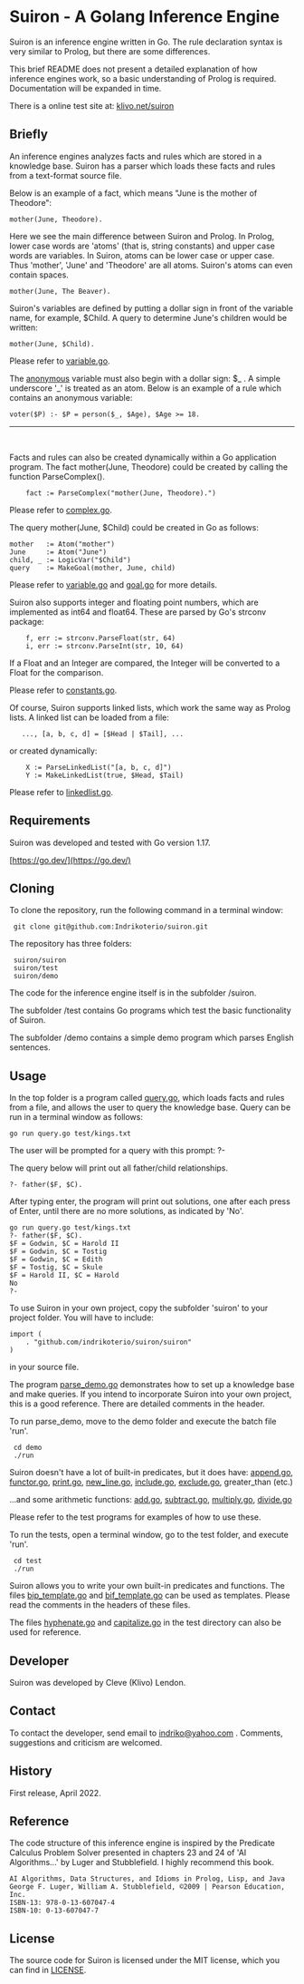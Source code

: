 # Suiron - A Golang Inference Engine

Suiron is an inference engine written in Go. The rule declaration syntax is very similar to Prolog, but there are some differences.

This brief README does not present a detailed explanation of how inference engines work, so a basic understanding of Prolog is required. Documentation will be expanded in time.

There is a online test site at: [klivo.net/suiron](https://klivo.net/suiron)

## Briefly

An inference engines analyzes facts and rules which are stored in a knowledge base. Suiron has a parser which loads these facts and rules from a text-format source file.

Below is an example of a fact, which means "June is the mother of Theodore":

```
mother(June, Theodore).
```

Here we see the main difference between Suiron and Prolog. In Prolog, lower case words are 'atoms' (that is, string constants) and upper case words are variables. In Suiron, atoms can be lower case or upper case. Thus 'mother', 'June' and 'Theodore' are all atoms. Suiron's atoms can even contain spaces.

```
mother(June, The Beaver).
```

Suiron's variables are defined by putting a dollar sign in front of the variable name, for example, $Child. A query to determine June's children would be written:

```
mother(June, $Child).
```

Please refer to [variable.go](suiron/variable.go).

The [anonymous](suiron/anonymous.go) variable must also begin with a dollar sign: $\_ . A simple underscore '\_' is treated as an atom. Below is an example of a rule which contains an anonymous variable:

```
voter($P) :- $P = person($_, $Age), $Age >= 18.
```

<hr><br>

Facts and rules can also be created dynamically within a Go application program. The fact
mother(June, Theodore) could be created by calling the function ParseComplex().

```
    fact := ParseComplex("mother(June, Theodore).")
```

Please refer to [complex.go](suiron/complex.go).

The query mother(June, $Child) could be created in Go as follows:

```
mother   := Atom("mother")
June     := Atom("June")
child, _ := LogicVar("$Child")
query    := MakeGoal(mother, June, child)
```

Please refer to [variable.go](suiron/variable.go) and [goal.go](suiron/goal.go) for more details.

Suiron also supports integer and floating point numbers, which are implemented as int64 and float64. These are parsed by Go's strconv package:

```
    f, err := strconv.ParseFloat(str, 64)
    i, err := strconv.ParseInt(str, 10, 64)
```

If a Float and an Integer are compared, the Integer will be converted to a Float for the comparison.

Please refer to [constants.go](suiron/constants.go).

Of course, Suiron supports linked lists, which work the same way as Prolog lists. A linked list can be loaded from a file:

```
   ..., [a, b, c, d] = [$Head | $Tail], ...
```

or created dynamically:

```
    X := ParseLinkedList("[a, b, c, d]")
    Y := MakeLinkedList(true, $Head, $Tail)
```

Please refer to [linkedlist.go](suiron/linkedlist.go).

## Requirements

Suiron was developed and tested with Go version 1.17.

[https://go.dev/](https://go.dev/)

## Cloning

To clone the repository, run the following command in a terminal window:

```
 git clone git@github.com:Indrikoterio/suiron.git
```

The repository has three folders:

```
 suiron/suiron
 suiron/test
 suiron/demo
```

The code for the inference engine itself is in the subfolder /suiron.

The subfolder /test contains Go programs which test the basic functionality of Suiron.

The subfolder /demo contains a simple demo program which parses English sentences.

## Usage

In the top folder is a program called [query.go](query.go), which loads facts and rules from a file, and allows the user to query the knowledge base. Query can be run in a terminal window as follows:

```
go run query.go test/kings.txt
```

The user will be prompted for a query with this prompt: ?-

The query below will print out all father/child relationships.

```
?- father($F, $C).
```

After typing enter, the program will print out solutions, one after each press of Enter, until there are no more solutions, as indicated by 'No'.

```
go run query.go test/kings.txt
?- father($F, $C).
$F = Godwin, $C = Harold II
$F = Godwin, $C = Tostig
$F = Godwin, $C = Edith
$F = Tostig, $C = Skule
$F = Harold II, $C = Harold
No
?-
```

To use Suiron in your own project, copy the subfolder 'suiron' to your project folder. You will have to include:

```
import (
    . "github.com/indrikoterio/suiron/suiron"
)
```

in your source file.

The program [parse_demo.go](demo/parse_demo.go) demonstrates how to set up a knowledge base and make queries. If you intend to incorporate Suiron into your own project, this is a good reference. There are detailed comments in the header.

To run parse_demo, move to the demo folder and execute the batch file 'run'.

```
 cd demo
 ./run
```

Suiron doesn't have a lot of built-in predicates, but it does have: [append.go](suiron/append.go), [functor.go](suiron/functor.go), [print.go](suiron/print.go), [new_line.go](suiron/new_line.go), [include.go](suiron/include.go), [exclude.go](suiron/exclude.go), greater_than (etc.)


...and some arithmetic functions: [add.go](suiron/add.go), [subtract.go](suiron/subtract.go), [multiply.go](suiron/multiply.go), [divide.go](suiron/divide.go)

Please refer to the test programs for examples of how to use these.

To run the tests, open a terminal window, go to the test folder, and execute 'run'.

```
 cd test
 ./run
```

Suiron allows you to write your own built-in predicates and functions. The files [bip_template.go](suiron/bip_template.go) and [bif_template.go](suiron/bif_template.go) can be used as templates. Please read the comments in the headers of these files.

The files [hyphenate.go](test/hyphenate.go) and [capitalize.go](test/capitalize.go) in the test directory can also be used for reference.

## Developer

Suiron was developed by Cleve (Klivo) Lendon.

## Contact

To contact the developer, send email to indriko@yahoo.com . Comments, suggestions and criticism are welcomed.

## History

First release, April 2022.

## Reference

The code structure of this inference engine is inspired by the Predicate Calculus Problem Solver presented in chapters 23 and 24 of 'AI Algorithms...' by Luger and Stubblefield. I highly recommend this book.

```
AI Algorithms, Data Structures, and Idioms in Prolog, Lisp, and Java
George F. Luger, William A. Stubblefield, ©2009 | Pearson Education, Inc. 
ISBN-13: 978-0-13-607047-4
ISBN-10: 0-13-607047-7
```

## License

The source code for Suiron is licensed under the MIT license, which you can find in [LICENSE](LICENSE).
